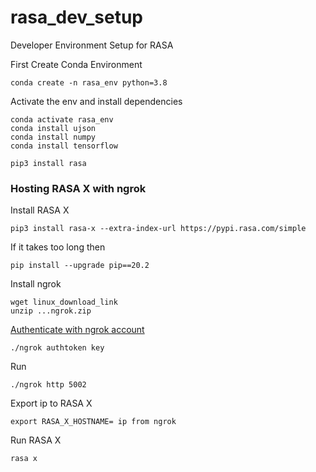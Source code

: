 # rasa_dev_setup
Developer Environment Setup for RASA

First Create Conda Environment
```
conda create -n rasa_env python=3.8
```
Activate the env and install dependencies
```
conda activate rasa_env
conda install ujson
conda install numpy
conda install tensorflow
```
```
pip3 install rasa
```

### Hosting RASA X with ngrok
Install RASA X
```
pip3 install rasa-x --extra-index-url https://pypi.rasa.com/simple
```
If it takes too long then
```
pip install --upgrade pip==20.2
```

Install ngrok
```
wget linux_download_link
unzip ...ngrok.zip
```

[Authenticate with ngrok account](https://dashboard.ngrok.com/get-started/setup)
```
./ngrok authtoken key
```

Run
```
./ngrok http 5002
```

Export ip to RASA X
```
export RASA_X_HOSTNAME= ip from ngrok 
```

Run RASA X
```
rasa x
```
